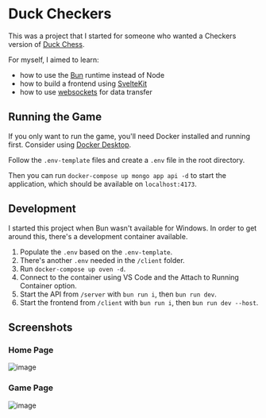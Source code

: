 # Duck Checkers

This was a project that I started for someone who wanted a Checkers version of [Duck Chess](https://www.chess.com/terms/duck-chess).

For myself, I aimed to learn:

- how to use the [Bun](https://bun.sh/) runtime instead of Node
- how to build a frontend using [SvelteKit](https://svelte.dev/docs/kit/introduction)
- how to use [websockets](https://developer.mozilla.org/en-US/docs/Web/API/WebSocket) for data transfer

## Running the Game

If you only want to run the game, you'll need Docker installed and running first. Consider using [Docker Desktop](https://www.docker.com/products/docker-desktop/).

Follow the `.env-template` files and create a `.env` file in the root directory.

Then you can run `docker-compose up mongo app api -d` to start the application, which should be available on `localhost:4173`.

## Development

I started this project when Bun wasn't available for Windows. In order to get around this, there's a development container available.

1. Populate the `.env` based on the `.env-template`.
2. There's another `.env` needed in the `/client` folder.
3. Run `docker-compose up oven -d`.
4. Connect to the container using VS Code and the Attach to Running Container option.
5. Start the API from `/server` with `bun run i`, then `bun run dev`.
6. Start the frontend from `/client` with `bun run i`, then `bun run dev --host`.

## Screenshots
### Home Page
![image](https://github.com/user-attachments/assets/eee5594f-3edf-47d2-9c4b-6a32cea7fff1)

### Game Page
![image](https://github.com/user-attachments/assets/e4ccb890-6aba-4230-9734-b2aea287dad9)

